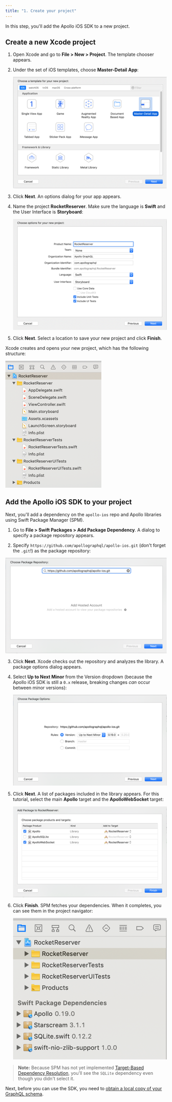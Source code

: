 ```yaml
---
title: "1. Create your project"
---
```


In this step, you'll add the Apollo iOS SDK to a new project. 

## Create a new Xcode project

1. Open Xcode and go to **File > New > Project**. The template chooser appears.

2. Under the set of iOS templates, choose **Master-Detail App**:

    ![select single view app template](images/master_detail_app.png)

4. Click **Next**. An options dialog for your app appears.

5. Name the project **RocketReserver**. Make sure the language is **Swift** and the User Interface is **Storyboard**:

    ![options for creating a new project](images/options_for_project.png)

6. Click **Next**. Select a location to save your new project and click **Finish**.

Xcode creates and opens your new project, which has the following structure:

<img alt="Initial project structure" src="images/initial_file_setup.png" width="300">

## Add the Apollo iOS SDK to your project

Next, you'll add a dependency on the `apollo-ios` repo and Apollo libraries using Swift Package Manager (SPM).

1. Go to **File > Swift Packages > Add Package Dependency**. A dialog to specify a package repository appears.

2. Specify `https://github.com/apollographql/apollo-ios.git` (don't forget the `.git`!) as the package repository:

![choose a repo to add a dependency](images/choose_repo.png)

3. Click **Next**. Xcode checks out the repository and analyzes the library. A package options dialog appears.

4. Select **Up to Next Minor** from the Version dropdown (because the Apollo iOS SDK is still a `0.x` release, breaking changes _can_ occur between minor versions):

    ![select next minor in drop-down](images/next_minor.png)

5. Click **Next**. A list of packages included in the library appears. For this tutorial, select the main **Apollo** target and the **ApolloWebSocket** target:

    ![select the first and third targets](images/select_libs.png)

6. Click **Finish**. SPM fetches your dependencies. When it completes, you can see them in the project navigator:

    ![screenshot of installed dependencies](images/installed_dependencies.png)

> **Note:** Because SPM has not yet implemented [Target-Based Dependency Resolution](https://github.com/apple/swift-evolution/blob/master/proposals/0226-package-manager-target-based-dep-resolution.md), you'll see the `SQLite` dependency even though you didn't select it.

Next, before you can use the SDK, you need to [obtain a local copy of your GraphQL schema](./tutorial-obtain-schema).
